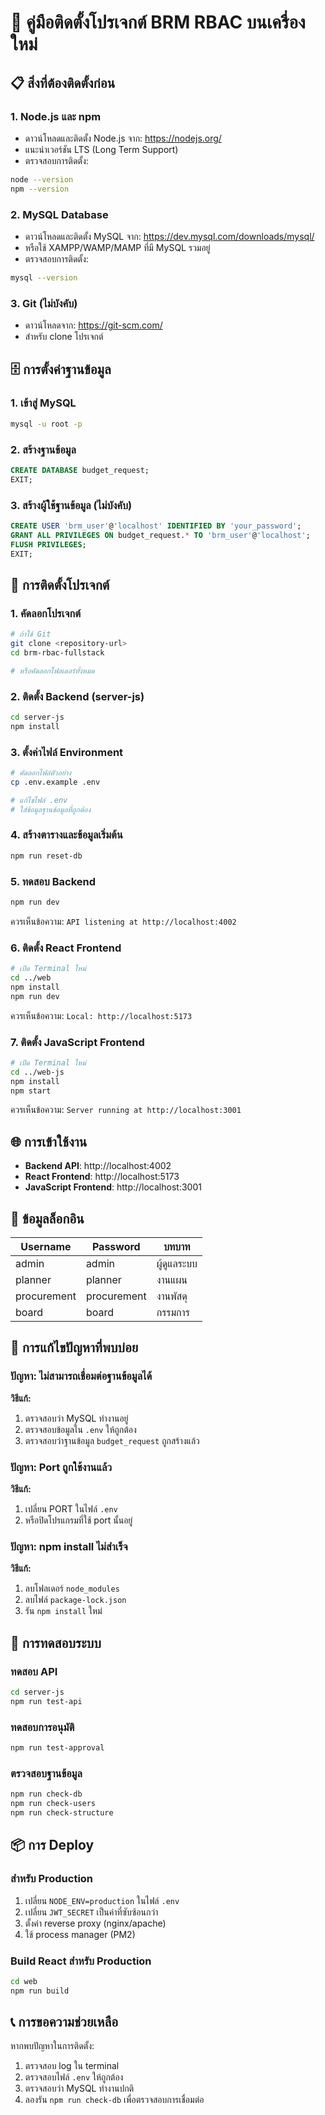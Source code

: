 # 🚀 คู่มือติดตั้งโปรเจกต์ BRM RBAC บนเครื่องใหม่

## 📋 สิ่งที่ต้องติดตั้งก่อน

### 1. Node.js และ npm
- ดาวน์โหลดและติดตั้ง Node.js จาก: https://nodejs.org/
- แนะนำเวอร์ชัน LTS (Long Term Support)
- ตรวจสอบการติดตั้ง:
```bash
node --version
npm --version
```

### 2. MySQL Database
- ดาวน์โหลดและติดตั้ง MySQL จาก: https://dev.mysql.com/downloads/mysql/
- หรือใช้ XAMPP/WAMP/MAMP ที่มี MySQL รวมอยู่
- ตรวจสอบการติดตั้ง:
```bash
mysql --version
```

### 3. Git (ไม่บังคับ)
- ดาวน์โหลดจาก: https://git-scm.com/
- สำหรับ clone โปรเจกต์

## 🗄️ การตั้งค่าฐานข้อมูล

### 1. เข้าสู่ MySQL
```bash
mysql -u root -p
```

### 2. สร้างฐานข้อมูล
```sql
CREATE DATABASE budget_request;
EXIT;
```

### 3. สร้างผู้ใช้ฐานข้อมูล (ไม่บังคับ)
```sql
CREATE USER 'brm_user'@'localhost' IDENTIFIED BY 'your_password';
GRANT ALL PRIVILEGES ON budget_request.* TO 'brm_user'@'localhost';
FLUSH PRIVILEGES;
EXIT;
```

## 📁 การติดตั้งโปรเจกต์

### 1. คัดลอกโปรเจกต์
```bash
# ถ้าใช้ Git
git clone <repository-url>
cd brm-rbac-fullstack

# หรือคัดลอกโฟลเดอร์ทั้งหมด
```

### 2. ติดตั้ง Backend (server-js)
```bash
cd server-js
npm install
```

### 3. ตั้งค่าไฟล์ Environment
```bash
# คัดลอกไฟล์ตัวอย่าง
cp .env.example .env

# แก้ไขไฟล์ .env
# ใส่ข้อมูลฐานข้อมูลที่ถูกต้อง
```

### 4. สร้างตารางและข้อมูลเริ่มต้น
```bash
npm run reset-db
```

### 5. ทดสอบ Backend
```bash
npm run dev
```
ควรเห็นข้อความ: `API listening at http://localhost:4002`

### 6. ติดตั้ง React Frontend
```bash
# เปิด Terminal ใหม่
cd ../web
npm install
npm run dev
```
ควรเห็นข้อความ: `Local: http://localhost:5173`

### 7. ติดตั้ง JavaScript Frontend
```bash
# เปิด Terminal ใหม่
cd ../web-js
npm install
npm start
```
ควรเห็นข้อความ: `Server running at http://localhost:3001`

## 🌐 การเข้าใช้งาน

- **Backend API**: http://localhost:4002
- **React Frontend**: http://localhost:5173
- **JavaScript Frontend**: http://localhost:3001

## 👥 ข้อมูลล็อกอิน

| Username | Password | บทบาท |
|----------|----------|--------|
| admin | admin | ผู้ดูแลระบบ |
| planner | planner | งานแผน |
| procurement | procurement | งานพัสดุ |
| board | board | กรรมการ |

## 🔧 การแก้ไขปัญหาที่พบบ่อย

### ปัญหา: ไม่สามารถเชื่อมต่อฐานข้อมูลได้
**วิธีแก้:**
1. ตรวจสอบว่า MySQL ทำงานอยู่
2. ตรวจสอบข้อมูลใน `.env` ให้ถูกต้อง
3. ตรวจสอบว่าฐานข้อมูล `budget_request` ถูกสร้างแล้ว

### ปัญหา: Port ถูกใช้งานแล้ว
**วิธีแก้:**
1. เปลี่ยน PORT ในไฟล์ `.env`
2. หรือปิดโปรแกรมที่ใช้ port นั้นอยู่

### ปัญหา: npm install ไม่สำเร็จ
**วิธีแก้:**
1. ลบโฟลเดอร์ `node_modules`
2. ลบไฟล์ `package-lock.json`
3. รัน `npm install` ใหม่

## 🧪 การทดสอบระบบ

### ทดสอบ API
```bash
cd server-js
npm run test-api
```

### ทดสอบการอนุมัติ
```bash
npm run test-approval
```

### ตรวจสอบฐานข้อมูล
```bash
npm run check-db
npm run check-users
npm run check-structure
```

## 📦 การ Deploy

### สำหรับ Production
1. เปลี่ยน `NODE_ENV=production` ในไฟล์ `.env`
2. เปลี่ยน `JWT_SECRET` เป็นค่าที่ซับซ้อนกว่า
3. ตั้งค่า reverse proxy (nginx/apache)
4. ใช้ process manager (PM2)

### Build React สำหรับ Production
```bash
cd web
npm run build
```

## 📞 การขอความช่วยเหลือ

หากพบปัญหาในการติดตั้ง:
1. ตรวจสอบ log ใน terminal
2. ตรวจสอบไฟล์ `.env` ให้ถูกต้อง
3. ตรวจสอบว่า MySQL ทำงานปกติ
4. ลองรัน `npm run check-db` เพื่อตรวจสอบการเชื่อมต่อ
